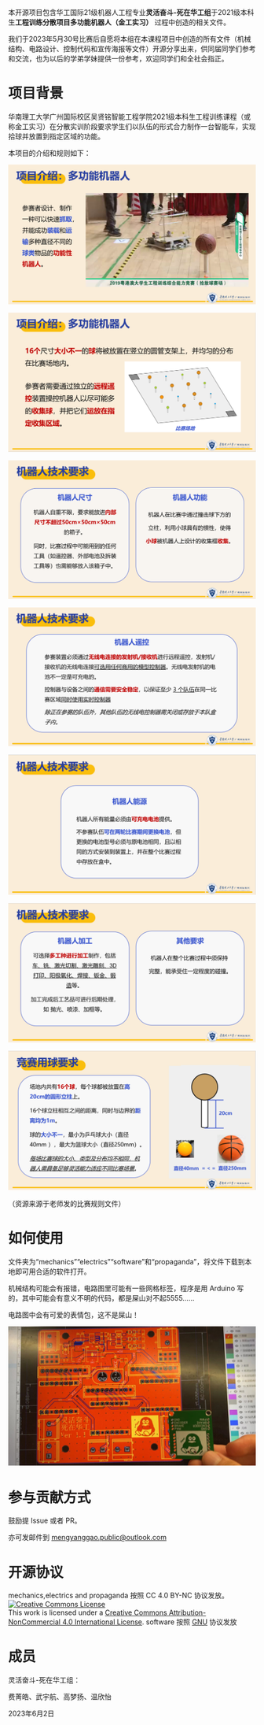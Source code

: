 本开源项目包含华工国际21级机器人工程专业**灵活奋斗-死在华工组**于2021级本科生**工程训练分散项目多功能机器人（金工实习）** 过程中创造的相关文件。

我们于2023年5月30号比赛后自愿将本组在本课程项目中创造的所有文件（机械结构、电路设计、控制代码和宣传海报等文件）开源分享出来，供同届同学们参考和交流，也为以后的学弟学妹提供一份参考，欢迎同学们和全社会指正。



# 项目背景

华南理工大学广州国际校区吴贤铭智能工程学院2021级本科生工程训练课程（或称金工实习）在分散实训阶段要求学生们以队伍的形式合力制作一台智能车，实现拾球并放置到指定区域的功能。

本项目的介绍和规则如下：

![image-20230531201916669](image-20230531201916669.png)

![image-20230531201933707](image-20230531201933707.png)

![image-20230531202010844](image-20230531202010844.png)

![image-20230531202027463](image-20230531202027463.png)

![image-20230531202046977](image-20230531202046977.png)

![image-20230531202128310](image-20230531202128310.png)

![image-20230531202205949](image-20230531202205949.png)

（资源来源于老师发的比赛规则文件）

# 如何使用

文件夹为“mechanics”“electrics”“software”和“propaganda”，将文件下载到本地即可用合适的软件打开。

机械结构可能会有报错，电路图里可能有一些网格标签，程序是用 Arduino 写的，其中可能会有意义不明的代码，都是屎山对不起5555……

电路图中会有可爱的表情包，这不是屎山！

![KernelPanic](KernelPanic.jpg)

# 参与贡献方式

鼓励提 Issue 或者 PR。

亦可发邮件到 mengyanggao.public@outlook.com

# 开源协议

mechanics,electrics and propaganda 按照 CC 4.0 BY-NC 协议发放。<a rel="license" href="http://creativecommons.org/licenses/by-nc/4.0/"><img alt="Creative Commons License" style="border-width:0" src="https://i.creativecommons.org/l/by-nc/4.0/88x31.png" /></a><br />This work is licensed under a <a rel="license" href="http://creativecommons.org/licenses/by-nc/4.0/">Creative Commons Attribution-NonCommercial 4.0 International License</a>.
software 按照 [GNU](https://github.com/ksDreamer/-SCUT-2023-Engineering-Innovation-Training/blob/main/LICENSE) 协议发放

# 成员

灵活奋斗-死在华工组：

费菁皓、武宇航、高梦扬、温欣怡

2023年6月2日

